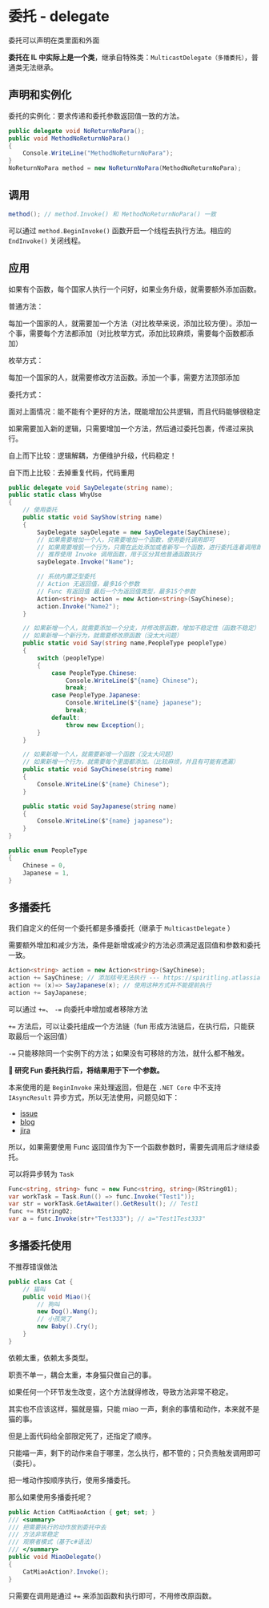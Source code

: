 # 委托 - delegate

委托可以声明在类里面和外面

**委托在 IL 中实际上是一个类**，继承自特殊类：`MulticastDelegate（多播委托）`，普通类无法继承。

## 声明和实例化

委托的实例化：要求传递和委托参数返回值一致的方法。

```csharp
public delegate void NoReturnNoPara();
public void MethodNoReturnNoPara()
{
    Console.WriteLine("MethodNoReturnNoPara");
}
NoReturnNoPara method = new NoReturnNoPara(MethodNoReturnNoPara);
```

## 调用

```csharp
method(); // method.Invoke() 和 MethodNoReturnNoPara() 一致
```

可以通过 `method.BeginInvoke()` 函数开启一个线程去执行方法。相应的 `EndInvoke()` 关闭线程。

## 应用

如果有个函数，每个国家人执行一个问好，如果业务升级，就需要额外添加函数。

普通方法：

每加一个国家的人，就需要加一个方法（对比枚举来说，添加比较方便）。添加一个事，需要每个方法都添加（对比枚举方式，添加比较麻烦，需要每个函数都添加）

枚举方式：

每加一个国家的人，就需要修改方法函数。添加一个事，需要方法顶部添加

委托方式：

面对上面情况：能不能有个更好的方法，既能增加公共逻辑，而且代码能够很稳定

如果需要加入新的逻辑，只需要增加一个方法，然后通过委托包裹，传递过来执行。

自上而下比较：逻辑解耦，方便维护升级，代码稳定！

自下而上比较：去掉重复代码，代码重用

```csharp
public delegate void SayDelegate(string name);
public static class WhyUse
{
    // 使用委托
    public static void SayShow(string name)
    {
        SayDelegate sayDelegate = new SayDelegate(SayChinese);
        // 如果需要增加一个人，只需要增加一个函数，使用委托调用即可
        // 如果需要增肌一个行为，只需在此处添加或者新写一个函数，进行委托连着调用即可。
        // 推荐使用 Invoke 调用函数，用于区分其他普通函数执行
        sayDelegate.Invoke("Name");

        // 系统内置泛型委托
        // Action 无返回值，最多16个参数
        // Func 有返回值 最后一个为返回值类型，最多15个参数
        Action<string> action = new Action<string>(SayChinese);
        action.Invoke("Name2");
    }

    // 如果新增一个人，就需要添加一个分支，并修改原函数，增加不稳定性（函数不稳定）
    // 如果新增一个新行为，就需要修改原函数（没太大问题）
    public static void Say(string name,PeopleType peopleType)
    {
        switch (peopleType)
        {
            case PeopleType.Chinese:
                Console.WriteLine($"{name} Chinese");
                break;
            case PeopleType.Japanese:
                Console.WriteLine($"{name} japanese");
                break;
            default:
                throw new Exception();
        }
    }

    // 如果新增一个人，就需要新增一个函数（没太大问题）
    // 如果新增一个行为，就需要每个里面都添加。（比较麻烦，并且有可能有遗漏）
    public static void SayChinese(string name)
    {
        Console.WriteLine($"{name} Chinese");
    }

    public static void SayJapanese(string name)
    {
        Console.WriteLine($"{name} japanese");
    }
}

public enum PeopleType
{
    Chinese = 0,
    Japanese = 1,
}
```

## 多播委托

我们自定义的任何一个委托都是多播委托（继承于 `MulticastDelegate` ）

需要额外增加和减少方法，条件是新增或减少的方法必须满足返回值和参数和委托一致。

```csharp
Action<string> action = new Action<string>(SayChinese);
action += SayChinese; // 添加括号无法执行 --- https://spiritling.atlassian.net/browse/SCAT-3
action += (x)=> SayJapanese(x); // 使用这种方式并不能提前执行
action += SayJapanese;
```

可以通过 `+=`、 `-=` 向委托中增加或者移除方法

`+=` 方法后，可以让委托组成一个方法链（fun 形成方法链后，在执行后，只能获取最后一个返回值）

`-=` 只能移除同一个实例下的方法；如果没有可移除的方法，就什么都不触发。

**🚀 研究 Fun 委托执行后，将结果用于下一个参数。**

本来使用的是 `BeginInvoke` 来处理返回，但是在 `.NET Core` 中不支持 `IAsyncResult` 异步方式，所以无法使用，问题见如下：

- [issue](https://github.com/dotnet/runtime/issues/16312)
- [blog](https://devblogs.microsoft.com/dotnet/migrating-delegate-begininvoke-calls-for-net-core/)
- [jira](https://spiritling.atlassian.net/browse/SCAT-4)

所以，如果需要使用 Func 返回值作为下一个函数参数时，需要先调用后才继续委托。

可以将异步转为 `Task`

```csharp
Func<string, string> func = new Func<string, string>(RString01);
var workTask = Task.Run(() => func.Invoke("Test1"));
var str = workTask.GetAwaiter().GetResult(); // Test1
func += RString02;
var a = func.Invoke(str+"Test333"); // a="Test1Test333"
```

## 多播委托使用

不推荐错误做法

```csharp
public class Cat {
    // 猫叫
    public void Miao(){
        // 狗叫
        new Dog().Wang();
        // 小孩哭了
        new Baby().Cry();
    }
}
```

依赖太重，依赖太多类型。

职责不单一，耦合太重，本身猫只做自己的事。

如果任何一个环节发生改变，这个方法就得修改，导致方法非常不稳定。

其实也不应该这样，猫就是猫，只能 miao 一声，剩余的事情和动作，本来就不是猫的事。

但是上面代码给全部限定死了，还指定了顺序。

只能喵一声，剩下的动作来自于哪里，怎么执行，都不管的；只负责触发调用即可（委托）。

把一堆动作按顺序执行，使用多播委托。

那么如果使用多播委托呢？

```csharp
public Action CatMiaoAction { get; set; }
/// <summary>
/// 把需要执行的动作放到委托中去
/// 方法非常稳定
/// 观察者模式（基于c#语法）
/// </summary>
public void MiaoDelegate()
{
    CatMiaoAction?.Invoke();
}
```

只需要在调用是通过 `+=` 来添加函数和执行即可，不用修改原函数。